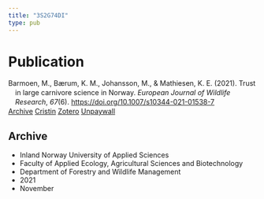 ```yaml
---
title: "3S2G74DI"
type: pub
---
```

<h1>Publication</h1>
<article id="csl-bib-container-3S2G74DI" class="csl-bib-container">
  <div class="csl-bib-body" style="line-height: 1.35; padding-left: 1em; text-indent:-1em;">
  <div class="csl-entry">Barmoen, M., B&#xE6;rum, K. M., Johansson, M., &amp; Mathiesen, K. E. (2021). Trust in large carnivore science in Norway. <i>European Journal of Wildlife Research</i>, <i>67</i>(6). <a href="https://doi.org/10.1007/s10344-021-01538-7">https://doi.org/10.1007/s10344-021-01538-7</a></div>
</div>
  <div class="csl-bib-buttons">
    <a href="#taxonomy-article-3S2G74DI" class="csl-bib-button">Archive</a>
    <a href alt="Cristin URL" class="csl-bib-button">Cristin</a>
    <a href alt="Zotero URL" class="csl-bib-button">Zotero</a>
    <a href="https://link.springer.com/content/pdf/10.1007/s10344-021-01538-7.pdf" class="csl-bib-button">Unpaywall</a>
  </div>
  <div id="csl-bib-meta-container-3S2G74DI"></div>
</article>
<div id="csl-bib-meta-3S2G74DI" class="csl-bib-meta">
  <article id="taxonomy-article-3S2G74DI" class="taxonomy-article">
    <h1>Archive</h1>
    <ul>
      <li>Inland Norway University of Applied Sciences</li>
      <li>Faculty of Applied Ecology, Agricultural Sciences and Biotechnology</li>
      <li>Department of Forestry and Wildlife Management</li>
      <li>2021</li>
      <li>November</li>
    </ul>
  </article>
</div>
